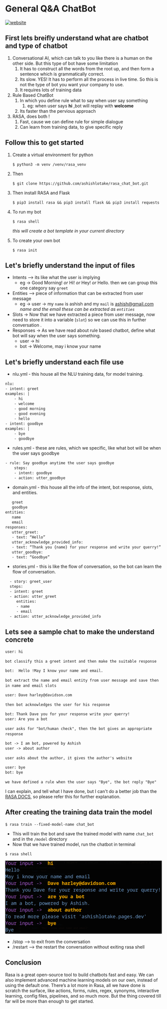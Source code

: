 # General Q&A ChatBot

[![website](https://img.shields.io/website?up_message=online&url=https%3A%2F%2Fashishlotake.pages.dev%2F)](https://ashishlotake.pages.dev/)

## First lets breifly understand what are chatbot and type of chatbot
1. Conversational AI, which can talk to you like there is a human on the other side. But this type of bot have some limitation
    1. It has to construct all the words from the root up, and then form a sentence which is grammatically correct.
    2. Its slow. YES! It has to perform all the process in live time. So this is not the type of bot you want your company to use.
    3. It requires lots of training data
2. Rule Based ChatBot
    1. In which you define rule what to say when user say something
        1. eg: when user says **hi** ,bot will replay with **welcome**
    2. Its faster than the pervious approach
3. RASA, does both !
    1. Fast, cause we can define rule for simple dialogue
    2. Can learn from training data, to give specific reply 


## Follow this to get started 
1. Create a virtual environment for python
    ```
    $ python3 -m venv /venv/rasa_venv
    ```
3. Then 
    ```
    $ git clone https://github.com/ashishlotake/rasa_chat_bot.git
    ```
3. Then install RASA and Flask
    ```
    $ pip3 install rasa && pip3 install flask && pip3 install requests
    ```

4. To run my bot
    ```
    $ rasa shell
    ```
    *this will create a bot template in your current directory*


5. To create your own bot
    ```
    $ rasa init
    ```

##  Let's briefly understand the input of files 
- Intents --> its like what the user is implying
    - eg ->     Good Morning! *or* Hi! *or* Hey! *or* Hello.
    then we can group this one category say `greet`
- Entities --> piece of information that can be extracted from user message
    - eg -> user -> my `name` is ashish and my `mail` is ashish@gmail.com *name and the email these can be extracted as `entities`*
- Slots -> Now that we have extracted a piece from user message, now need to store it into a variable (`slot`) so we can use this in further conversation .
- Responses -> As we have read about rule based chatbot, define what bot will say when the user says something.
    - user -> hi
    - bot -> Welcome, may i know your name


##  Let's briefly understand each file use 

- nlu.yml - this house all the NLU training data, for model training.
```
nlu:
- intent: greet
examples: |
    - hi
    - welcome
    - good morning 
    - good evening 
    - hello 
- intent: goodbye
examples: | 
    - bye 
    - goodbye
```

- rules.yml - these are rules, which we specific, like what bot will be when the user says goodbye

```rules:
- rule: Say goodbye anytime the user says goodbye
    steps:
    - intent: goodbye
    - action: utter_goodbye
```
- domain.yml - this house all the info of the intent, bot response, slots, and entities.

```intents:
   greet
   goodbye
entities:
   name
   email
responses:
   utter_greet:
   - text: “Hello”
   utter_acknowledge_provided_info:
   - text: “Thank you {name} for your response and write your querry!”
   utter_goodbye:
   - text: “Goodbye”
```

- stories.yml - this is like the flow of conversation, so the bot can learn the flow of conversation.

```stories:
  - story: greet_user
  steps:
  - intent: greet
  - action: utter_greet
     entities:
     - name
     - email
  - action: utter_acknowledge_provided_info
```

## Lets see a sample chat to make the understand concrete

```
user: hi
```
`bot classify this a greet intent and then make the suitable response`
```
bot:  Hello !May I know your name and email.
```
`bot extract the name and email entity from user message and save then in name and email slots`
```
user: Dave harley@davidson.com
```
`then bot acknowledges the user for his response`
```
bot: Thank Dave you for your response write your querry!
user: Are you a bot
```
`user asks for "bot/human check", then the bot gives an appropriate response`
```
bot -> I am bot, powered by Ashish
user -> about author
```
` user asks about the author, it gives the author's website `
```
user: bye
bot: bye
```
` we have defined a rule when the user says "Bye", the bot reply "Bye" `


I can explain, and tell what I have done, but I can't do a better job than the [RASA DOCS](https://rasa.com/docs/rasa/), so please refer this for further explanation.

## After creating the training data train the model

```
$ rasa train --fixed-model-name chat_bot
```
- This will train the bot and save the trained model with name `chat_bot` and in the `/model` directory
- Now that we have trained model, run the chatbot in terminal
```
$ rasa shell
```
![imag](./rasa_shell_2.png)
- /stop --> to exit from the conversation
- /restart --> the restart the conversation without exiting rasa shell 

## Conclusion
 Rasa is a great open-source tool to build chatbots fast and easy. We can also implement advanced machine learning models on our own, instead of using the default one.
There’s a lot more in Rasa, all we have done is scratch the surface, like actions, forms, rules, regex, synonyms, interactive learning, config files, pipelines, and so much more. But the thing covered till far will be more than enough to get started. 

